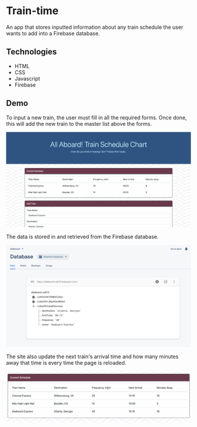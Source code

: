 # Train-time

An app that stores inputted information about any train schedule the user wants to add into a Firebase database.

## Technologies

- HTML
- CSS
- Javascript
- Firebase

## Demo

To input a new train, the user must fill in all the required forms. Once done, this will add the new train to the master list above the forms.

![alt text](READMEpics/trainDemo.gif)

The data is stored in and retrieved from the Firebase database.

![alt text](READMEpics/database.png)

The site also update the next train's arrival time and how many minutes away that time is every time the page is reloaded.

![alt text](READMEpics/trainUpdate.gif)
